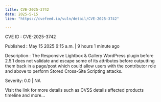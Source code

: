```yaml
---
title: CVE-2025-3742
date: 2025-5-15
lien: "https://cvefeed.io/vuln/detail/CVE-2025-3742"

---
```


CVE ID : CVE-2025-3742

Published :  May 15
2025
6:15 a.m. | 9 hours
1 minute ago

Description : The Responsive Lightbox & Gallery WordPress plugin before 2.5.1 does not validate and escape some of its attributes before outputting them back in a page/post
which could allow users with the contributor role and above to perform Stored Cross-Site Scripting attacks.

Severity: 0.0 | NA

Visit the link for more details
such as CVSS details
affected products
timeline
and more...
